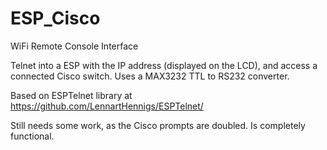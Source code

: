 # ESP_Cisco
 WiFi Remote Console Interface

Telnet into a ESP with the IP address (displayed on the LCD), and access a connected Cisco switch. Uses a MAX3232 TTL to RS232 converter.

Based on ESPTelnet library at https://github.com/LennartHennigs/ESPTelnet/

Still needs some work, as the Cisco prompts are doubled. Is completely functional.
